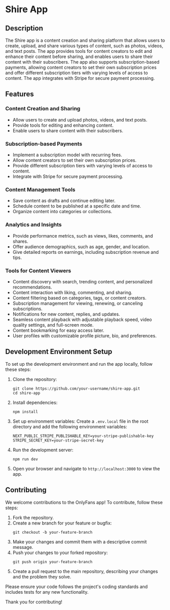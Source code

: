 # Shire App

## Description

The Shire app is a content creation and sharing platform that allows users to create, upload, and share various types of content, such as photos, videos, and text posts. The app provides tools for content creators to edit and enhance their content before sharing, and enables users to share their content with their subscribers. The app also supports subscription-based payments, allowing content creators to set their own subscription prices and offer different subscription tiers with varying levels of access to content. The app integrates with Stripe for secure payment processing.

## Features

### Content Creation and Sharing
- Allow users to create and upload photos, videos, and text posts.
- Provide tools for editing and enhancing content.
- Enable users to share content with their subscribers.

### Subscription-based Payments
- Implement a subscription model with recurring fees.
- Allow content creators to set their own subscription prices.
- Provide different subscription tiers with varying levels of access to content.
- Integrate with Stripe for secure payment processing.

### Content Management Tools
- Save content as drafts and continue editing later.
- Schedule content to be published at a specific date and time.
- Organize content into categories or collections.

### Analytics and Insights
- Provide performance metrics, such as views, likes, comments, and shares.
- Offer audience demographics, such as age, gender, and location.
- Give detailed reports on earnings, including subscription revenue and tips.

### Tools for Content Viewers
- Content discovery with search, trending content, and personalized recommendations.
- Content interaction with liking, commenting, and sharing.
- Content filtering based on categories, tags, or content creators.
- Subscription management for viewing, renewing, or canceling subscriptions.
- Notifications for new content, replies, and updates.
- Seamless content playback with adjustable playback speed, video quality settings, and full-screen mode.
- Content bookmarking for easy access later.
- User profiles with customizable profile picture, bio, and preferences.

## Development Environment Setup

To set up the development environment and run the app locally, follow these steps:

1. Clone the repository:
   ```
   git clone https://github.com/your-username/shire-app.git
   cd shire-app
   ```

2. Install dependencies:
   ```
   npm install
   ```

3. Set up environment variables:
   Create a `.env.local` file in the root directory and add the following environment variables:
   ```
   NEXT_PUBLIC_STRIPE_PUBLISHABLE_KEY=your-stripe-publishable-key
   STRIPE_SECRET_KEY=your-stripe-secret-key
   ```

4. Run the development server:
   ```
   npm run dev
   ```

5. Open your browser and navigate to `http://localhost:3000` to view the app.

## Contributing

We welcome contributions to the OnlyFans app! To contribute, follow these steps:

1. Fork the repository.
2. Create a new branch for your feature or bugfix:
   ```
   git checkout -b your-feature-branch
   ```
3. Make your changes and commit them with a descriptive commit message.
4. Push your changes to your forked repository:
   ```
   git push origin your-feature-branch
   ```
5. Create a pull request to the main repository, describing your changes and the problem they solve.

Please ensure your code follows the project's coding standards and includes tests for any new functionality.

Thank you for contributing!
